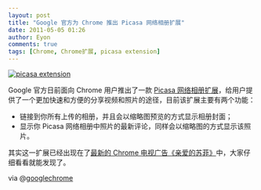 ```yaml
---
layout: post
title: "Google 官方为 Chrome 推出 Picasa 网络相册扩展"
date: 2011-05-05 01:26
author: Eyon
comments: true
tags: [Chrome, Chrome扩展, picasa extension]
---
```

<a href="http://img.chromi.org/2011/05/picasa-extensions.png">![](http://img.chromi.org/2011/05/picasa-extensions.png "picasa extension")</a>

Google 官方日前面向 Chrome 用户推出了一款 [Picasa 网络相册扩展](https://chrome.google.com/webstore/detail/lhhlohbbihddnfcehbijmlnpkafmmkfp#)，给用户提供了一个更加快速和方便的分享视频和照片的途径，目前该扩展主要有两个功能：


*   链接到你所有上传的相册，并且会以缩略图预览的方式显示相册封面；
*   显示你 Picasa 网络相册中照片的最新评论，同样会以缩略图的方式显示该照片。

其实这一扩展已经出现在了[最新的 Chrome 电视广告《亲爱的苏菲》](http://www.chromi.org/archives/11657)中，大家仔细看看就能发现了。

via @[googlechrome](http://twitter.com/googlechrome)
